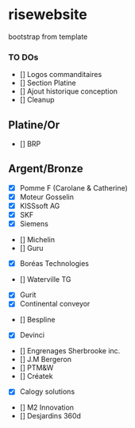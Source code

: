 # risewebsite
bootstrap from template



### TO DOs

- [] Logos commanditaires
- [] Section Platine
- [] Ajout historique conception
- [] Cleanup

## Platine/Or
- [] BRP

## Argent/Bronze
- [X] Pomme F (Carolane & Catherine)
- [X] Moteur Gosselin 
- [X] KISSsoft AG
- [X] SKF
- [X] Siemens
- [] Michelin
- [] Guru
- [X] Boréas Technologies
- [] Waterville TG
- [X] Gurit
- [X] Continental conveyor
- [] Bespline
- [X] Devinci
- [] Engrenages Sherbrooke inc.
- [] J.M Bergeron
- [] PTM&W
- [] Créatek
- [X] Calogy solutions
- [] M2 Innovation
- [] Desjardins 360d


